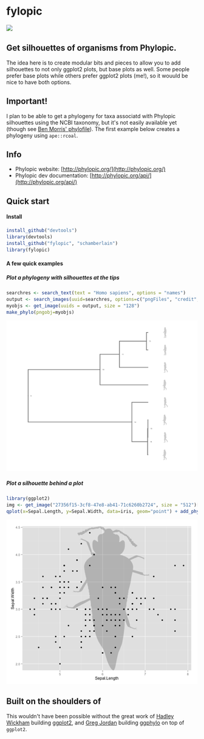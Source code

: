fylopic
=======

![](http://phylopic.org/assets/images/submissions/bedd622a-4de2-4067-8c70-4aa44326d229.128.png)

## Get silhouettes of organisms from Phylopic.

The idea here is to create modular bits and pieces to allow you to add silhouettes to not only ggplot2 plots, but base plots as well. Some people prefer base plots while others prefer ggplot2 plots (me!), so it wouuld be nice to have both options. 

## Important!

I plan to be able to get a phylogeny for taxa associatd with Phylopic silhouettes  using the NCBI taxonomy, but it's not easily available yet (though see [Ben Morris' phylofile](https://github.com/bendmorris/phylofile)). The first example below creates a phylogeny using `ape::rcoal`.

## Info
+ Phylopic website: [http://phylopic.org/](http://phylopic.org/)
+ Phylopic dev documentation: [http://phylopic.org/api/](http://phylopic.org/api/)

## Quick start

#### Install
```r
install_github("devtools")
library(devtools)
install_github("fylopic", "schamberlain")
library(fylopic)
```

#### A few quick examples

##### Plot a phylogeny with silhouettes at the tips

```r
searchres <- search_text(text = "Homo sapiens", options = "names")
output <- search_images(uuid=searchres, options=c("pngFiles", "credit", "canonicalName"))
myobjs <- get_image(uuids = output, size = "128") 
make_phylo(pngobj=myobjs)
```

![phylo](/inst/assets/img/readme_image.png)


##### Plot a silhouette behind a plot

```r
library(ggplot2)
img <- get_image("27356f15-3cf8-47e8-ab41-71c6260b2724", size = "512")[[1]]
qplot(x=Sepal.Length, y=Sepal.Width, data=iris, geom="point") + add_phylopic(img)
```

![phylo](/inst/assets/img/img_behind_plot.png)


## Built on the shoulders of

This wouldn't have been possible without the great work of [Hadley Wickham](http://had.co.nz/) building [ggplot2](https://github.com/hadley/ggplot2), and [Greg Jordan](https://github.com/gjuggler) building [ggphylo](https://github.com/gjuggler/ggphylo) on top of `ggplot2`.